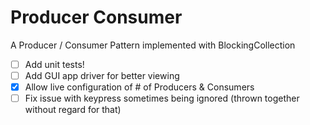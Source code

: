 # Producer Consumer

A Producer / Consumer Pattern implemented with BlockingCollection <ConcurrentQueue>
 - [ ] Add unit tests!
 - [ ] Add GUI app driver for better viewing
 - [x] Allow live configuration of # of Producers & Consumers
 - [ ] Fix issue with keypress sometimes being ignored (thrown together without regard for that)
